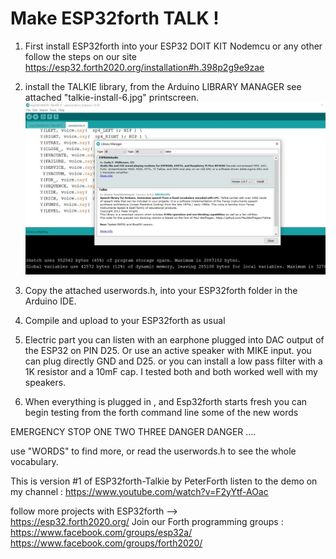 Make ESP32forth  TALK ! 
======================= 

1) First install  ESP32forth into your ESP32 DOIT KIT Nodemcu or any other 
follow the steps on our  site  https://esp32.forth2020.org/installation#h.398p2g9e9zae


2)   install the  TALKIE library, from the Arduino LIBRARY MANAGER
see attached  "talkie-install-6.jpg" printscreen. 
![Alt text](https://github.com/Esp32forth-org/peterforth/blob/main/speaks/TALKIE-INSTALL-6.jpg?raw=true "1")

2) Copy the attached  userwords.h, into your ESP32forth folder in the Arduino IDE.

3) Compile and upload to your ESP32forth as usual

4) Electric part  you can  listen with an earphone
plugged into DAC output of the ESP32  on PIN D25.
Or use  an active speaker with MIKE input.  you can plug directly GND and D25.
or you can install a low pass filter with a 1K resistor and a 10mF cap. I tested
both and both worked well with my speakers.


5) When everything is plugged in , and Esp32forth starts fresh 
you can begin testing  from the forth command line  some of the new words

EMERGENCY   STOP  ONE TWO THREE  DANGER DANGER ....  

use  "WORDS" to find more, or  read  the  userwords.h  to see the whole vocabulary.

This is version #1  of   ESP32forth-Talkie  by PeterForth 
listen to the demo on my channel  : https://www.youtube.com/watch?v=F2yYtf-AOac

 follow more projects with ESP32forth -->  
 https://esp32.forth2020.org/
 Join our Forth programming groups :
https://www.facebook.com/groups/esp32a/
https://www.facebook.com/groups/forth2020/
